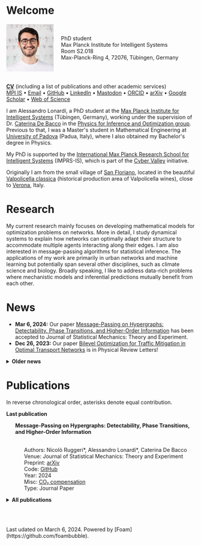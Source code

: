 # Welcome

<style>
  .container {
    display: flex;
    align-items: center; /* Vertically center-align items */
    justify-content: left; /* Horizontally center-align items */
    margin-top: 20px; /* Add some space from the top */
  }

  .content {
    margin-left: 20px; /* Add some space between image and text */
  }
  .no-bullet {
  list-style-type: none;
  }

  br.less-spacing {
    margin-bottom: -0.2em; /* Adjust as needed */
  }
</style>

<div class="container">
  <img style="float: left;" src="./files/alessandro.jpg" alt="profile" width="25%"/>
  <div class="content">
    <p>PhD student<br/>
    Max Planck Institute for Intelligent Systems<br/>
    Room S2.018<br/>
    Max-Planck-Ring 4, 72076, Tübingen, Germany</p>
  </div>
</div>
<div style="clear: both;"></div> <!-- Add this line to clear the floating elements -->
<br/>

<a href="../files/CV_ACTIVITIES_PUBLICATIONS.pdf" download><b>CV</b></a> (including a list of publications and other academic services) <br/>
[MPI IS](https://is.mpg.de/person/alonardi) • 
[Email](mailto:alessandro.lonardi@tuebingen.mpg.de) • 
[GitHub](https://github.com/aleable) • 
[LinkedIn](https://www.linkedin.com/in/alonardi/) • 
[Mastodon](https://datasci.social/@alonardi) • 
[ORCID](https://orcid.org/0000-0003-4866-8088) • 
[arXiv](https://arxiv.org/search/?query=Alessandro+Lonardi&searchtype=author&abstracts=show&order=-announced_date_first&size=50) • 
[Google Scholar](https://scholar.google.com/citations?user=KPLxOj0AAAAJ&hl=en&oi=ao) • 
[Web of Science](https://www.webofscience.com/wos/author/record/GYA-1831-2022)

I am Alessandro Lonardi, a PhD student at the <a href="https://is.mpg.de/">Max Planck Institute for Intelligent Systems</a> (Tübingen, Germany), working under the supervision of Dr. <a href="https://cdebacco.com/">Caterina De Bacco</a> in the <a href="https://is.mpg.de/employees?_=1598796063852&action=index&controller=employees&departments=pio&query=&utf8=\%E2\%9C\%93">Physics for Inference and Optimization group</a>. Previous to that, I was a Master's student in Mathematical Engineering at <a href="https://www.unipd.it/en/">University of Padova</a> (Padua, Italy), where I also obtained my Bachelor's degree in Physics.<br/>

My PhD is supported by the <a href="https://imprs.is.mpg.de">International Max Planck Research School for Intelligent Systems</a> (IMPRS-IS), which is part of the <a href="https://cyber-valley.de/en">Cyber Valley</a> initiative.

Originally I am from the small village of <a href="https://goo.gl/maps/LnPtj2FqxjT1W1pg6">San Floriano</a>, located in the beautiful <a href="https://it.wikipedia.org/wiki/Valpolicella_classica">Valpolicella classica</a> (historical production area of Valpolicella wines), close to <a href="https://en.wikipedia.org/wiki/Verona">Verona</a>, Italy.

<h1>Research</h1>

My current research mainly focuses on developing mathematical models for optimization problems on networks. More in detail, I study dynamical systems to explain how networks can optimally adapt their structure to accommodate multiple agents interacting along their edges. I am also interested in message-passing algorithms for statistical inference. The applications of my work are primarily in urban networks and machine learning but potentially span several other disciplines, such as climate science and biology. Broadly speaking, I like to address data-rich problems where mechanistic models and inferential predictions mutually benefit from each other.

<h1>News</h1>

* <b>Mar 6, 2024:</b> Our paper  <a href="https://arxiv.org/abs/2312.00708">Message-Passing on Hypergraphs: Detectability, Phase Transitions, and Higher-Order Information</a> has been accepted to Journal of Statistical Mechanics: Theory and Experiment.
* <b>Dec 26, 2023:</b> Our paper <a href="https://journals.aps.org/prl/abstract/10.1103/PhysRevLett.131.267401">Bilevel Optimization for Traffic Mitigation in Optimal Transport Networks</a> is in Physical Review Letters!
<details>
  <summary><b>Older news</b></summary>
<ul>

<br/><li><b>Dec 1, 2023:</b> A new preprint is in online: <a href="https://arxiv.org/abs/2312.00708">Message-Passing on Hypergraphs: Detectability, Phase Transitions, and Higher-Order Information</a>. As a symbolic compensation for the emissions generated by our numerical experiments, <a href="https://nickruggeri.github.io/">Nick</a> and I planted a <a href="https://www.treedom.net/en/user/nicolo-ruggeri-7568/trees/ZMG-8DNK">Hyper Mango</a> 🥭.</li>
<li><b>Oct 9, 2023:</b> I do not use Twitter anymore. My social media profiles are now <a href="https://datasci.social/@alonardi">@alonardi@datasci.social</a> on Mastodon, and <a href="https://www.linkedin.com/in/alonardi/">@alonardi</a> on LinkedIn.</li>
<li><b>June 28, 2023:</b> A new preprint is online: <a href="https://arxiv.org/abs/2306.16246">Bilevel Optimization for Traffic Mitigation in Optimal Transport Networks</a>.</li>
<li><b>July, 2023:</b> Two talks at <a href="https://netsci2023.wixsite.com/netsci2023">Netsci 2023</a>: Infrastructure adaptation and emergence of loops in network routing with time-dependent loads and Bilevel optimization for flow control in optimal transport networks.</li>
<li><b>Mar 9, 2023:</b> I gave a talk for the <a href="https://sites.google.com/view/netplace/home-page">NetPLACE Seminars</a> series.</li>
<li><b>Feb 3, 2023:</b> Our work <a href="https://journals.aps.org/pre/abstract/10.1103/PhysRevE.107.024302">Infrastructure adaptation and emergence of loops in network routing with time-dependent loads</a> is in Physical Review E!</li>
<li><b>Jan 20, 2023:</b> Our work <a href="https://www.frontiersin.org/articles/10.3389/fphy.2023.1089114/abstract">Immiscible Color Flows in Optimal Transport Networks for Image Classification</a> is in Frontiers in Physics! As a symbolic compensation for the emissions generated by our numerical experiments, <a href="https://diegoabt.github.io/">Diego</a> and I planted a <a href="https://www.treedom.net/en/page/register?id=49Z-KEWX">cocoa tree</a> 🌿.</li>
<li><b>May 6, 2022:</b> Our work <a href="https://www.nature.com/articles/s41598-022-11348-9">Multicommodity routing optimization for engineering networks</a> is in Scientific Reports!</li>
<li><b>May 4, 2022:</b> A new preprint is online: Immiscible Color Flows in Optimal Transport Networks for Image Classification.</li>
<li><b>Dec 21, 2021:</b> A new preprint is online: Infrastructure adaptation and emergence of loops in network routing with time-dependent loads.</li>
<li><b>Oct 13, 2021 - Feb 11, 2022:</b> I am a teaching assistant for the course of <a href="https://github.com/APMLA-2021/APMLA-WS_21-22_material">Advanced Probabilistic Machine Learning and Applications (2022)</a>, at <a href="https://uni-tuebingen.de/universitaet/">University of Tübingen</a>.</li>
<li><b>Oct 4, 2021:</b> Our work <a href="https://journals.aps.org/prresearch/abstract/10.1103/PhysRevResearch.3.043010">Designing optimal networks for multicommodity transport problem</a> is in Physical Review Research!</li>
<li><b>July 14, 2021:</b> Our work <a href="https://www.mdpi.com/1999-4893/14/7/189">Optimal Transport in Multilayer Networks for Traffic Flow Optimization</a> has just been published.</li>
<li><b>Apr 19, 2021 - July 31, 2021:</b> I was a teaching assistant for the course of Advanced Probabilistic Machine Learning and Applications (2021), at <a href="https://uni-tuebingen.de/universitaet/">University of Tübingen</a>.</li>
<li><b>Feb 12, 2021:</b> I joined the <a href="https://imprs.is.mpg.de">International Max Planck Research School for Intelligent Systems</a>!</li>
</ul>
</details>

<h1>Publications</h1>

In reverse chronological order, asterisks denote equal contribution.

<b>Last publication</b>

<ul class="no-bullet">
  <li><strong>Message-Passing on Hypergraphs: Detectability, Phase Transitions, and Higher-Order Information</strong></li><br class="less-spacing">
    <ul class="no-bullet">
      <li>Authors: Nicolò Ruggeri*, Alessandro Lonardi*, Caterina De Bacco</li>
      <li>Venue: Journal of Statistical Mechanics: Theory and Experiment</li>
      <li>Preprint: <a href="https://arxiv.org/abs/2312.00708">arXiv</a></li>
      <li>Code: <a href="https://github.com/nickruggeri/hypergraph-message-passing">GitHub</a></li>
      <li>Year: 2024</li>
      <li>Misc: <a href="https://www.treedom.net/en/user/nicolo-ruggeri-7568/trees/ZMG-8DNK">CO₂ compensation</a></li>
      <li>Type: Journal Paper</li>
    </ul>
</ul>

<details>
<summary><b>All publications</b></summary>

<br/><ul class="no-bullet">
  <li><strong>Bilevel Optimization for Traffic Mitigation in Optimal Transport Networks</strong></li><br class="less-spacing">
  <ul class="no-bullet">
  <li>Authors: Alessandro Lonardi, Caterina De Bacco</li>
  <li>Venue: <a href="https://journals.aps.org/prl/abstract/10.1103/PhysRevLett.131.267401">Physical Review Letters 131, 267401</a></li>
  <li>Preprint: <a href="https://arxiv.org/abs/2306.16246">arXiv</a></li>
  <li>Code: <a href="https://github.com/aleable/BROT">GitHub</a></li>
  <li>Year: 2023</li>
  <li>Type: Journal Paper</li>
  </ul>
</ul>

<ul class="no-bullet">
  <li><strong>Immiscible Color Flows in Optimal Transport Networks for Image Classification</strong></li><br class="less-spacing">
    <ul class="no-bullet">
      <li>Authors: Alessandro Lonardi*, Diego Baptista*, Caterina De Bacco</li>
      <li>Venue: <a href="https://www.frontiersin.org/articles/10.3389/fphy.2023.1089114/abstract">Frontiers in Physics 11:1089114</a></li>
      <li>Preprint: <a href="https://arxiv.org/abs/2205.02938">arXiv</a></li>
      <li>Code: <a href="https://github.com/aleable/MODI">GitHub</a></li>
      <li>Year: 2023</li>
      <li>Misc: <a href="https://github.com/aleable/MODI/blob/main/misc/POSTER_MODI.pdf">Poster</a>, <a href="https://www.treedom.net/en/page/register?id=49Z-KEWX">CO₂ compensation</a></li>
      <li>Type: Journal Paper</li>
    </ul>
</ul>

<ul class="no-bullet">
  <li><strong>Infrastructure adaptation and emergence of loops in network routing with time-dependent loads</strong></li><br class="less-spacing">
    <ul class="no-bullet">
      <li>Authors: Alessandro Lonardi, Enrico Facca, Mario Putti, Caterina De Bacco</li>
      <li>Venue: <a href="https://journals.aps.org/pre/abstract/10.1103/PhysRevE.107.024302">Physical Review E 107, 024302</a></li>
      <li>Preprint: <a href="https://arxiv.org/abs/2112.10620">arXiv</a></li>
      <li>Code: <a href="https://github.com/aleable/N-STARK">GitHub</a></li>
      <li>Year: 2023</li>
      <li>Type: Journal Paper</li>
    </ul>
</ul>

<ul class="no-bullet">
  <li><strong>Multicommodity routing optimization for engineering networks</strong></li><br class="less-spacing">
    <ul class="no-bullet">
      <li>Authors: Alessandro Lonardi, Mario Putti, Caterina De Bacco</li>
      <li>Venue: <a href="https://www.nature.com/articles/s41598-022-11348-9">Scientific Reports 12, 7474</a></li>
      <li>Preprint: <a href="https://arxiv.org/abs/2110.06171">arXiv</a></li>
      <li>Code: <a href="https://github.com/aleable/McOpt">GitHub</a></li>
      <li>Year: 2022</li>
      <li>Type: Journal Paper</li>
    </ul>
</ul>

<ul class="no-bullet">
  <li><strong>Optimal Transport in Multilayer Networks for Traffic Flow Optimization</strong></li><br class="less-spacing">
    <ul class="no-bullet">
      <li>Authors: Abdullahi Adinoyi Ibrahim, Alessandro Lonardi, Caterina De Bacco</li>
      <li>Venue: <a href="https://www.mdpi.com/1999-4893/14/7/189">Algorithms, 14(7), 189</a></li>
      <li>Preprint: <a href="https://arxiv.org/abs/2106.07202">arXiv</a></li>
      <li>Code: <a href="https://github.com/cdebacco/MultiOT">GitHub</a></li>
      <li>Year: 2021</li>
      <li>Type: Journal Paper</li>
    </ul>
</ul>

<ul class="no-bullet">
  <li><strong>Designing optimal networks for multicommodity transport problem</strong></li><br class="less-spacing">
    <ul class="no-bullet">
      <li>Authors: Alessandro Lonardi, Enrico Facca, Mario Putti, Caterina De Bacco</li>
      <li>Venue: <a href="https://link.aps.org/doi/10.1103/PhysRevResearch.3.043010">Physical Review Research 3, 043010</a></li>
      <li>Preprint: <a href="https://arxiv.org/abs/2010.14377">arXiv</a></li>
      <li>Code: <a href="https://github.com/aleable/McOpt">GitHub</a></li>
      <li>Year: 2021</li>
      <li>Type: Journal Paper</li>
    </ul>
</ul>

</details>

<p>
<br/>
<script src="https://climateclock.world/widget-v2.js" async></script>
<climate-clock/>
</p>

<br/>
Last udated on March 6, 2024.
Powered by [Foam](https://github.com/foambubble).
